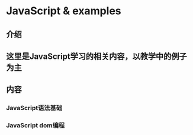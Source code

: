 # JavaScript & examples
## 介绍
## 这里是JavaScript学习的相关内容，以教学中的例子为主

## 内容
### JavaScript语法基础
### JavaScript dom编程
